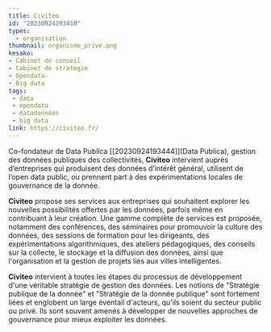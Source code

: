 ```yaml
---
title: Civiteo
id: "20230924193410"
types:
  - organisation
thumbnail: organisme_prive.png
kesako:
- Cabinet de conseil
- Cabinet de stratégie
- Opendata-
- Big data
tags:
 - data
 - opendata
 - datadonnées
 - big data
link: https://civiteo.fr/
---
```


Co-fondateur de Data Publica [[20230924193444]](Data Publica), gestion des données publiques des collectivités, **Civiteo** intervient auprès d’entreprises qui produisent des données d’intérêt général, utilisent de l’open data public, ou prennent part à des expérimentations locales de gouvernance de la donnée.

**Civiteo** propose ses services aux entreprises qui souhaitent explorer les nouvelles possibilités offertes par les données, parfois même en contribuant à leur création. Une gamme complète de services est proposée, notamment des conférences, des séminaires pour promouvoir la culture des données, des sessions de formation pour les dirigeants, des expérimentations algorithmiques, des ateliers pédagogiques, des conseils sur la collecte, le stockage et la diffusion des données, ainsi que l'organisation et la gestion de projets liés aux villes intelligentes.

**Civiteo** intervient à toutes les étapes du processus de développement d'une véritable stratégie de gestion des données.
Les notions de "Stratégie publique de la donnée" et "Stratégie de la donnée publique" sont fortement liées et englobent un large éventail d'acteurs, qu'ils soient du secteur public ou privé. Ils sont souvent amenés à développer de nouvelles approches de gouvernance pour mieux exploiter les données.